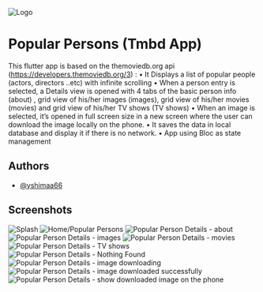 
![Logo](https://github.com/yshimaa66/tmdb_app/blob/main/assets/selfie-time-celebrities.gif?raw=true)


# Popular Persons (Tmbd App)


This flutter app is based on the themoviedb.org
api (https://developers.themoviedb.org/3) :
• It Displays a list of popular people (actors, directors ..etc) with infinite scrolling
• When a person entry is selected, a Details view is opened with 4 tabs of the basic person info (about)
 , grid view of his/her images (images), grid view of his/her movies (movies) and grid view of his/her TV shows (TV shows)
• When an image is selected, it’s opened in full screen size in a new screen where the user can download the image locally on the phone.
• It saves the data in local database and display it if there is no network.
• App using Bloc as state management

## Authors

- [@yshimaa66](https://github.com/yshimaa66)


## Screenshots

![Splash](https://github.com/yshimaa66/tmdb_app/blob/main/screen_shots/Screenshot_20220919_055434.png?raw=true)
![Home/Popular Persons](https://github.com/yshimaa66/tmdb_app/blob/main/screen_shots/Screenshot_20220919_055527.png?raw=true)
![Popular Person Details - about](https://github.com/yshimaa66/tmdb_app/blob/main/screen_shots/Screenshot_20220919_055542.png?raw=true)
![Popular Person Details - images](https://github.com/yshimaa66/tmdb_app/blob/main/screen_shots/Simulator%20Screen%20Shot%20-%20iPhone%2013%20-%202022-09-19%20at%2015.08.12.png?raw=true)
![Popular Person Details - movies](https://github.com/yshimaa66/tmdb_app/blob/main/screen_shots/Screenshot_20220919_055709.png?raw=true)
![Popular Person Details - TV shows](https://github.com/yshimaa66/tmdb_app/blob/main/screen_shots/Screenshot_20220919_055754.png?raw=true)
![Popular Person Details - Nothing Found](https://github.com/yshimaa66/tmdb_app/blob/main/screen_shots/Simulator%20Screen%20Shot%20-%20iPhone%2013%20-%202022-09-19%20at%2015.08.04.png?raw=true)
![Popular Person Details - image downloading](https://github.com/yshimaa66/tmdb_app/blob/main/screen_shots/Screenshot_20220919_055620.png?raw=true)
![Popular Person Details - image downloaded successfully](https://github.com/yshimaa66/tmdb_app/blob/main/screen_shots/Screenshot_20220919_055625.png?raw=true)
![Popular Person Details - show downloaded image on the phone](https://github.com/yshimaa66/tmdb_app/blob/main/screen_shots/Screenshot_20220919_055650.png?raw=true)


